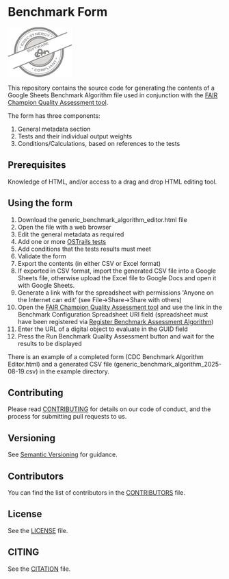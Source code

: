 # Benchmark Form

[![SQAaaS badge](https://github.com/EOSC-synergy/SQAaaS/raw/master/badges/badges_150x116/badge_software_silver.png)](https://api.eu.badgr.io/public/assertions/CxgEgRBRSsCVraA8pVruEw "SQAaaS silver badge achieved")

This repository contains the source code for generating the contents of a Google Sheets Benchmark Algorithm file
used in conjunction with the [FAIR Champion Quality Assessment tool](https://tools.ostrails.eu/champion/assess/algorithm).

The form has three components:

1. General metadata section
2. Tests and their individual output weights
3. Conditions/Calculations, based on references to the tests

## Prerequisites

Knowledge of HTML, and/or access to a drag and drop HTML editing tool.

## Using the form

1. Download the generic_benchmark_algorithm_editor.html file
2. Open the file with a web browser
3. Edit the general metadata as required
4. Add one or more [OSTrails tests](https://tests.ostrails.eu/tests/)
5. Add conditions that the tests results must meet
6. Validate the form
7. Export the contents (in either CSV or Excel format)
8. If exported in CSV format, import the generated CSV file into a Google Sheets file,
otherwise upload the Excel file to Google Docs and open it with Google Sheets.
9. Generate a link with for the spreadsheet with permissions 'Anyone on the Internet can edit' (see File->Share->Share with others)
10. Open the [FAIR Champion Quality Assessment tool](https://tools.ostrails.eu/champion/assess/algorithms/new) and use the link
in the Benchmark Configuration Spreadsheet URI field (spreadsheet must have been registered via
[Register Benchmark Assessment Algorithm](https://tools.ostrails.eu/champion/algorithms/new))
11. Enter the URL of a digital object to evaluate in the GUID field
12. Press the Run Benchmark Quality Assessment button and wait for the results to be displayed

There is an example of a completed form (CDC Benchmark Algorithm Editor.html)
and a generated CSV file (generic_benchmark_algorithm_2025-08-19.csv) in the example directory.

## Contributing

Please read [CONTRIBUTING](CONTRIBUTING.md) for details on our code of conduct, and the process for submitting pull requests to us.

## Versioning

See [Semantic Versioning](https://semver.org/) for guidance.

## Contributors

You can find the list of contributors in the [CONTRIBUTORS](CONTRIBUTORS.md) file.

## License

See the [LICENSE](LICENSE.txt) file.

## CITING

See the [CITATION](CITATION.cff) file.
